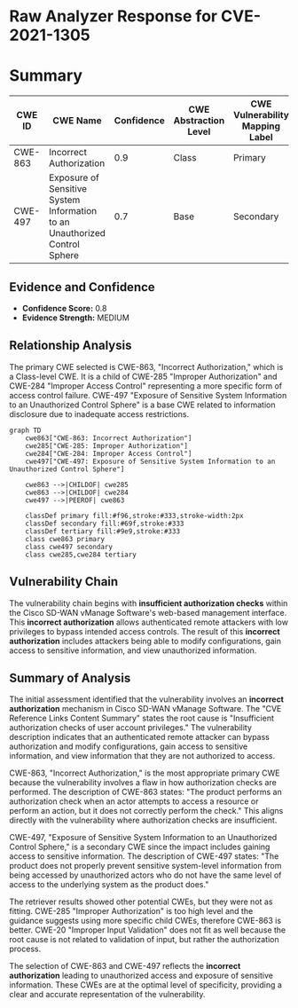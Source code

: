 # Raw Analyzer Response for CVE-2021-1305

# Summary
| CWE ID | CWE Name | Confidence | CWE Abstraction Level | CWE Vulnerability Mapping Label | CWE-Vulnerability Mapping Notes |
|---|---|---|---|---|---|
| CWE-863 | Incorrect Authorization | 0.9 | Class | Primary | Allowed-with-Review |
| CWE-497 | Exposure of Sensitive System Information to an Unauthorized Control Sphere | 0.7 | Base | Secondary | Allowed |

## Evidence and Confidence

*   **Confidence Score:** 0.8
*   **Evidence Strength:** MEDIUM

## Relationship Analysis
The primary CWE selected is CWE-863, "Incorrect Authorization," which is a Class-level CWE. It is a child of CWE-285 "Improper Authorization" and CWE-284 "Improper Access Control" representing a more specific form of access control failure. CWE-497 "Exposure of Sensitive System Information to an Unauthorized Control Sphere" is a base CWE related to information disclosure due to inadequate access restrictions.

```mermaid
graph TD
    cwe863["CWE-863: Incorrect Authorization"]
    cwe285["CWE-285: Improper Authorization"]
    cwe284["CWE-284: Improper Access Control"]
    cwe497["CWE-497: Exposure of Sensitive System Information to an Unauthorized Control Sphere"]

    cwe863 -->|CHILDOF| cwe285
    cwe863 -->|CHILDOF| cwe284
    cwe497 -->|PEEROF| cwe863

    classDef primary fill:#f96,stroke:#333,stroke-width:2px
    classDef secondary fill:#69f,stroke:#333
    classDef tertiary fill:#9e9,stroke:#333
    class cwe863 primary
    class cwe497 secondary
    class cwe285,cwe284 tertiary
```

## Vulnerability Chain
The vulnerability chain begins with **insufficient authorization checks** within the Cisco SD-WAN vManage Software's web-based management interface. This **incorrect authorization** allows authenticated remote attackers with low privileges to bypass intended access controls. The result of this **incorrect authorization** includes attackers being able to modify configurations, gain access to sensitive information, and view unauthorized information.

## Summary of Analysis
The initial assessment identified that the vulnerability involves an **incorrect authorization** mechanism in Cisco SD-WAN vManage Software. The "CVE Reference Links Content Summary" states the root cause is "Insufficient authorization checks of user account privileges." The vulnerability description indicates that an authenticated remote attacker can bypass authorization and modify configurations, gain access to sensitive information, and view information that they are not authorized to access.

CWE-863, "Incorrect Authorization," is the most appropriate primary CWE because the vulnerability involves a flaw in how authorization checks are performed. The description of CWE-863 states: "The product performs an authorization check when an actor attempts to access a resource or perform an action, but it does not correctly perform the check." This aligns directly with the vulnerability where authorization checks are insufficient.

CWE-497, "Exposure of Sensitive System Information to an Unauthorized Control Sphere," is a secondary CWE since the impact includes gaining access to sensitive information. The description of CWE-497 states: "The product does not properly prevent sensitive system-level information from being accessed by unauthorized actors who do not have the same level of access to the underlying system as the product does."

The retriever results showed other potential CWEs, but they were not as fitting. CWE-285 "Improper Authorization" is too high level and the guidance suggests using more specific child CWEs, therefore CWE-863 is better. CWE-20 "Improper Input Validation" does not fit as well because the root cause is not related to validation of input, but rather the authorization process.

The selection of CWE-863 and CWE-497 reflects the **incorrect authorization** leading to unauthorized access and exposure of sensitive information. These CWEs are at the optimal level of specificity, providing a clear and accurate representation of the vulnerability.
